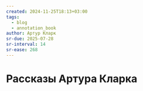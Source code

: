 ```yaml
---
created: 2024-11-25T18:13+03:00
tags:
  - blog
  - annotation_book
author: Артур Кларк
sr-due: 2025-07-28
sr-interval: 14
sr-ease: 268
---
```


# Рассказы Артура Кларка

